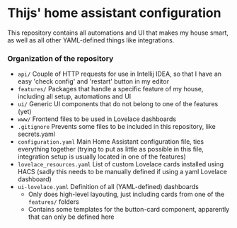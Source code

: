 # Thijs' home assistant configuration

This repository contains all automations and UI that makes my house smart, as well as all other YAML-defined things like integrations.

### Organization of the repository

- `api/` Couple of HTTP requests for use in Intellij IDEA, so that I have an easy 'check config' and 'restart' button in my editor
- `features/` Packages that handle a specific feature of my house, including all setup, automations and UI
- `ui/` Generic UI components that do not belong to one of the features (yet)
- `www/` Frontend files to be used in Lovelace dashboards
- `.gitignore` Prevents some files to be included in this repository, like secrets.yaml
- `configuration.yaml` Main Home Assistant configuration file, ties everything together (trying to put as little as possible in this file, integration setup is usually located in one of the features)
- `lovelace_resources.yaml` List of custom Lovelace cards installed using HACS (sadly this needs to be manually defined if using a yaml Lovelace dashboard)
- `ui-lovelace.yaml` Definition of all (YAML-defined) dashboards
    - Only does high-level layouting, just including cards from one of the `features/` folders
    - Contains some templates for the button-card component, apparently that can only be defined here
    

